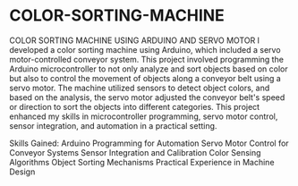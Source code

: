 # COLOR-SORTING-MACHINE
COLOR SORTING MACHINE USING ARDUINO AND SERVO MOTOR
I developed a color sorting machine using Arduino, which included a servo motor-controlled conveyor system. This project involved programming the Arduino microcontroller to not only analyze and sort objects based on color but also to control the movement of objects along a conveyor belt using a servo motor. The machine utilized sensors to detect object colors, and based on the analysis, the servo motor adjusted the conveyor belt's speed or direction to sort the objects into different categories. This project enhanced my skills in microcontroller programming, servo motor control, sensor integration, and automation in a practical setting.

Skills Gained:
Arduino Programming for Automation
Servo Motor Control for Conveyor Systems
Sensor Integration and Calibration
Color Sensing Algorithms
Object Sorting Mechanisms
Practical Experience in Machine Design




